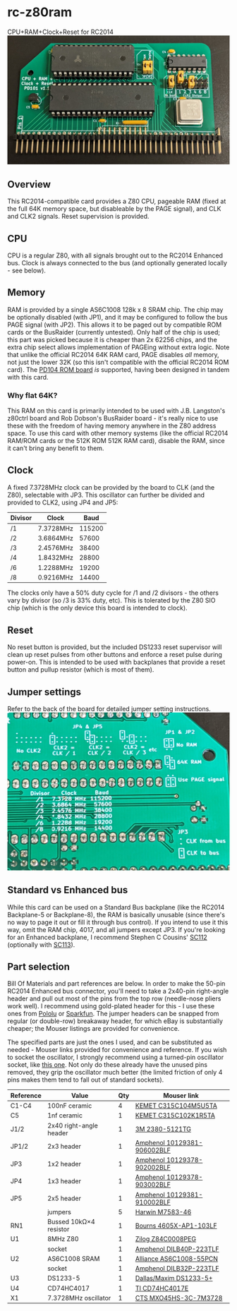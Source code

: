 # rc-z80ram
 CPU+RAM+Clock+Reset for RC2014
![Assembled PD101](/img/assembled.jpg)

## Overview
This RC2014-compatible card provides a Z80 CPU, pageable RAM (fixed at the full 64K memory space, but disableable by the PAGE signal), and CLK and CLK2 signals. Reset supervision is provided.

## CPU
CPU is a regular Z80, with all signals brought out to the RC2014 Enhanced bus. Clock is always connected to the bus (and optionally generated locally - see below).

## Memory
RAM is provided by a single AS6C1008 128k x 8 SRAM chip. The chip may be optionally disabled (with JP1), and it may be configured to follow the bus PAGE signal (with JP2). This allows it to be paged out by compatible ROM cards or the BusRaider (currently untested). Only half of the chip is used; this part was picked because it is cheaper than 2x 62256 chips, and the extra chip select allows implementation of PAGEing without extra logic. Note that unlike the official RC2014 64K RAM card, PAGE disables *all* memory, not just the lower 32K (so this isn't compatible with the official RC2014 ROM card). The [PD104 ROM board](https://github.com/PickledDog/rc-rom) *is* supported, having been designed in tandem with this card.

### Why flat 64K?
This RAM on this card is primarily intended to be used with J.B. Langston's z80ctrl board and Rob Dobson's BusRaider board - it's really nice to use these with the freedom of having memory anywhere in the Z80 address space. To use this card with other memory systems (like the official RC2014 RAM/ROM cards or the 512K ROM 512K RAM card), disable the RAM, since it can't bring any benefit to them.

## Clock
A fixed 7.3728MHz clock can be provided by the board to CLK (and the Z80), selectable with JP3. This oscillator can further be divided and provided to CLK2, using JP4 and JP5:

| Divisor | Clock     | Baud   |
| ------- | --------- | ------ |
|      /1 | 7.3728MHz | 115200 |
|      /2 | 3.6864MHz |  57600 |
|      /3 | 2.4576MHz |  38400 |
|      /4 | 1.8432MHz |  28800 |
|      /6 | 1.2288MHz |  19200 |
|      /8 | 0.9216MHz |  14400 |

The clocks only have a 50% duty cycle for /1 and /2 divisors - the others vary by divisor (so /3 is 33% duty, etc). This is tolerated by the Z80 SIO chip (which is the only device this board is intended to clock).

## Reset
No reset button is provided, but the included DS1233 reset supervisor will clean up reset pulses from other buttons and enforce a reset pulse during power-on. This is intended to be used with backplanes that provide a reset button and pullup resistor (which is most of them).

## Jumper settings
Refer to the back of the board for detailed jumper setting instructions.
![Jumper settings](/img/jumpers.jpg)

## Standard vs Enhanced bus
While this card can be used on a Standard Bus backplane (like the RC2014 Backplane-5 or Backplane-8), the RAM is basically unusable (since there's no way to page it out or fill it through bus control). If you intend to use it this way, omit the RAM chip, 4017, and all jumpers except JP3. If you're looking for an Enhanced backplane, I recommend Stephen C Cousins' [SC112](https://smallcomputercentral.wordpress.com/sc112-modular-backplane-rc2014/) (optionally with [SC113](https://smallcomputercentral.wordpress.com/sc113-modular-backplane-rc2014/)).

## Part selection
Bill Of Materials and part references are below. In order to make the 50-pin RC2014 Enhanced bus connector, you'll need to take a 2x40-pin right-angle header and pull out most of the pins from the top row (needle-nose pliers work well). I recommend using gold-plated header for this - I use these ones from [Pololu](https://www.pololu.com/product/2668) or [Sparkfun](https://www.sparkfun.com/products/12792). The jumper headers can be snapped from regular (or double-row) breakaway header, for which eBay is substantially cheaper; the Mouser listings are provided for convenience.

The specified parts are just the ones I used, and can be substituted as needed - Mouser links provided for convenience and reference. If you wish to socket the oscillator, I strongly recommend using a turned-pin oscillator socket, like [this one](https://www.mouser.com/ProductDetail/535-1108800). Not only do these already have the unused pins removed, they grip the oscillator much better (the limited friction of only 4 pins makes them tend to fall out of standard sockets).

| Reference | Value | Qty | Mouser link |
| --------- | ----- | --- | ----------- |
| C1-C4 | 100nF ceramic | 4 | [KEMET C315C104M5U5TA](https://www.mouser.com/ProductDetail/C315C104M5U5TA7303) |
| C5 | 1nf ceramic | 1 | [KEMET C315C102K1R5TA](https://www.mouser.com/ProductDetail/C315C102K1R5TA) |
| J1/2 | 2x40 right-angle header | 1 | [3M 2380-5121TG](https://www.mouser.com/ProductDetail/2380-5121TG) |
| JP1/2 | 2x3 header | 1 | [Amphenol 10129381-906002BLF](https://www.mouser.com/ProductDetail/10129381-906002BLF) |
| JP3 | 1x2 header | 1 | [Amphenol 10129378-902002BLF](https://www.mouser.com/ProductDetail/10129378-902002BLF) |
| JP4 | 1x3 header | 1 | [Amphenol 10129378-903002BLF](https://www.mouser.com/ProductDetail/10129378-903002BLF) |
| JP5 | 2x5 header | 1 | [Amphenol 10129381-910002BLF](https://www.mouser.com/ProductDetail/10129381-910002BLF) |
| | jumpers | 5 | [Harwin M7583-46](https://www.mouser.com/ProductDetail/M7583-46)
| RN1 | Bussed 10kΩ×4 resistor | 1 | [Bourns 4605X-AP1-103LF](https://www.mouser.com/ProductDetail/4605X-AP1-103LF) |
| U1 | 8MHz Z80 | 1 | [Zilog Z84C0008PEG](https://www.mouser.com/ProductDetail/Z84C0008PEG) |
| | socket | 1 | [Amphenol DILB40P-223TLF](https://www.mouser.com/ProductDetail/DILB40P-223TLF) |
| U2 | AS6C1008 SRAM | 1 | [Alliance AS6C1008-55PCN](https://www.mouser.com/ProductDetail/AS6C1008-55PCN) |
| | socket | 1 | [Amphenol DILB32P-223TLF](https://www.mouser.com/ProductDetail/DILB32P-223TLF) |
| U3 | DS1233-5 | 1 | [Dallas/Maxim DS1233-5+](https://www.mouser.com/ProductDetail/700-DS1233-5) |
| U4 | CD74HC4017 | 1 | [TI CD74HC4017E](https://www.mouser.com/ProductDetail/595-CD74HC4017E) |
| X1 | 7.3728MHz oscillator | 1 | [CTS MXO45HS-3C-7M3728](https://www.mouser.com/ProductDetail/MXO45HS-3C-7M3728) |